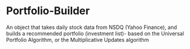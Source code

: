 # Portfolio-Builder
An object that takes daily stock data from NSDQ (Yahoo Finance), and builds a recommended portfolio (investment list)- based on the Universal Portfolio Algorithm, or the Multiplicative Updates algorithm
